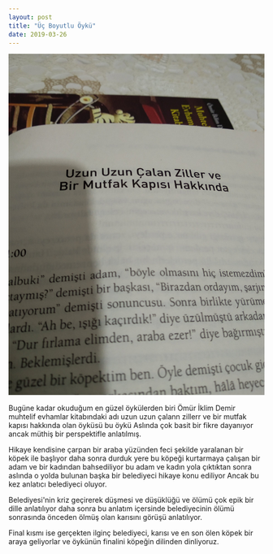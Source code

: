 ```yaml
---
layout: post
title: "Üç Boyutlu Öykü"
date: 2019-03-26
---
```


![](/images/img_20190326_2124387107588572740422644.jpg)

Bugüne kadar okuduğum en güzel öykülerden biri Ömür İklim Demir muhtelif evhamlar kitabındaki adı uzun uzun çalann zillerr ve bir mutfak kapısı hakkında olan öyküsü bu öykü Aslında çok basit bir fikre dayanıyor ancak müthiş bir perspektifle anlatılmış.

Hikaye kendisine çarpan bir araba yüzünden feci şekilde yaralanan bir köpek ile başlıyor daha sonra durduk yere bu köpeği kurtarmaya çalışan bir adam ve bir kadından bahsediliyor bu adam ve kadın yola çıktıktan sonra aslında o yolda bulunan başka bir belediyeci hikaye konu ediliyor Ancak bu kez anlatıcı belediyeci oluyor.

Belediyesi'nin kriz geçirerek düşmesi ve düşüklüğü ve ölümü çok epik bir dille anlatılıyor daha sonra bu anlatım içersinde belediyecinin ölümü sonrasında önceden ölmüş olan karısını görüşü anlatılıyor.

Final kısmı ise gerçekten ilginç belediyeci, karısı ve en son ölen köpek bir araya geliyorlar ve öykünün finalini köpeğin dilinden dinliyoruz.
